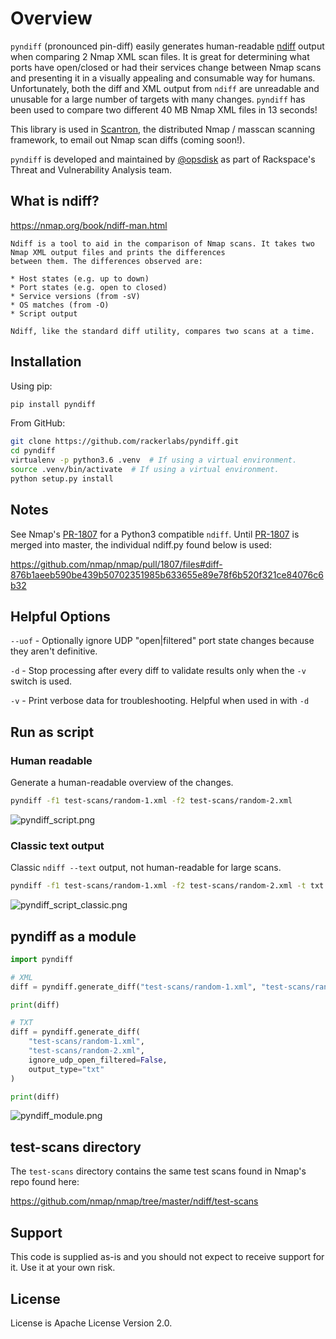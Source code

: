 # Overview

`pyndiff` (pronounced pin-diff) easily generates human-readable [ndiff](https://nmap.org/book/ndiff-man.html)
output when comparing 2 Nmap XML scan files.  It is great for determining what ports have open/closed or had their
services change between Nmap scans and presenting it in a visually appealing and consumable way for humans.
Unfortunately, both the diff and XML output from `ndiff` are unreadable and unusable for a large number of targets with
many changes.  `pyndiff` has been used to compare two different 40 MB Nmap XML files in 13 seconds!

This library is used in [Scantron](https://github.com/rackerlabs/scantron/), the distributed Nmap / masscan scanning
framework, to email out Nmap scan diffs (coming soon!).

`pyndiff` is developed and maintained by [@opsdisk](https://twitter.com/opsdisk) as part of Rackspace's Threat and
Vulnerability Analysis team.

## What is ndiff?

<https://nmap.org/book/ndiff-man.html>

```none
Ndiff is a tool to aid in the comparison of Nmap scans. It takes two Nmap XML output files and prints the differences
between them. The differences observed are:

* Host states (e.g. up to down)
* Port states (e.g. open to closed)
* Service versions (from -sV)
* OS matches (from -O)
* Script output

Ndiff, like the standard diff utility, compares two scans at a time.
```

## Installation

Using pip:

```bash
pip install pyndiff
```

From GitHub:

```bash
git clone https://github.com/rackerlabs/pyndiff.git
cd pyndiff
virtualenv -p python3.6 .venv  # If using a virtual environment.
source .venv/bin/activate  # If using a virtual environment.
python setup.py install
```

## Notes

See Nmap's [PR-1807](<https://github.com/nmap/nmap/pull/1807>) for a Python3 compatible `ndiff`.
Until [PR-1807](<https://github.com/nmap/nmap/pull/1807>) is merged into master, the individual ndiff.py found below is
used:

<https://github.com/nmap/nmap/pull/1807/files#diff-876b1aeeb590be439b50702351985b633655e89e78f6b520f321ce84076c6b32>

## Helpful Options

`--uof` - Optionally ignore UDP "open|filtered" port state changes because they aren't definitive.

`-d` - Stop processing after every diff to validate results only when the `-v` switch is used.

`-v` - Print verbose data for troubleshooting. Helpful when used in with `-d`

## Run as script

### Human readable

Generate a human-readable overview of the changes.

```bash
pyndiff -f1 test-scans/random-1.xml -f2 test-scans/random-2.xml
```

![pyndiff_script.png](images/pyndiff_script.png)

### Classic text output

Classic `ndiff --text` output, not human-readable for large scans.

```bash
pyndiff -f1 test-scans/random-1.xml -f2 test-scans/random-2.xml -t txt
```

![pyndiff_script_classic.png](images/pyndiff_script_classic.png)

## pyndiff as a module

```python
import pyndiff

# XML
diff = pyndiff.generate_diff("test-scans/random-1.xml", "test-scans/random-2.xml", ignore_udp_open_filtered=False)

print(diff)

# TXT
diff = pyndiff.generate_diff(
    "test-scans/random-1.xml",
    "test-scans/random-2.xml",
    ignore_udp_open_filtered=False,
    output_type="txt"
)

print(diff)
```

![pyndiff_module.png](images/pyndiff_module.png)

## test-scans directory

The `test-scans` directory contains the same test scans found in Nmap's repo found here:

<https://github.com/nmap/nmap/tree/master/ndiff/test-scans>

## Support

This code is supplied as-is and you should not expect to receive support for it.  Use it at your own risk.

## License

License is Apache License Version 2.0.
